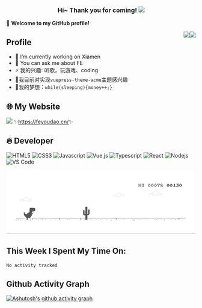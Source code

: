 <h3 align="center">
    Hi~ Thank you for coming!
    <img src="https://media.giphy.com/media/hvRJCLFzcasrR4ia7z/giphy.gif" width="25px">
</h3>

🎉 **Welcome to my GitHub profile!**

<a href="https://github.com/qqlcx5/">
  <img align="right" src="https://github-readme-stats.vercel.app/api/top-langs/?username=qqlcx5&layout=compact" />
</a>

<a href="https://github.com/qqlcx5/">
  <img align="right" src="https://github-readme-stats.vercel.app/api?username=qqlcx5&theme=algolia&count_private=true&show_icons=true" />
</a>

## Profile

- 🔭 I’m currently working on Xiamen
- 💬 You can ask me about FE
- ⚡ 我的兴趣: 听歌，玩游戏、coding  
- 👾我目前对实现`vuepress-theme-acme`主题感兴趣
- 🌭我的梦想：`while(sleeping){money++;}`

## 🌐 My Website

<img src="https://media.giphy.com/media/WUlplcMpOCEmTGBtBW/giphy.gif" width="30"> ✨<https://feyoudao.cn/>✨

## 🔥 Developer

![HTML5](https://img.shields.io/badge/-HTML5-E34F26?style=flat-square&logo=html5&logoColor=white)
![CSS3](https://img.shields.io/badge/-CSS3-1572B6?style=flat-square&logo=css3)
![Javascript](http://img.shields.io/badge/-Javascript-fcd400?style=flat-square&logo=javascript&logoColor=black)
![Vue.js](http://img.shields.io/badge/-Vue.js-41b883?style=flat-square&logo=vue.js&logoColor=white)
![Typescript](http://img.shields.io/badge/-Typescript-3178c6?style=flat-square&logo=typescript&logoColor=white)
![React](https://img.shields.io/badge/-React-61DAFB?style=flat-square&logo=react&logoColor=black)
![Nodejs](https://img.shields.io/badge/-Nodejs-339933?style=flat-square&logo=Node.js&logoColor=ffffff)
![VS Code](http://img.shields.io/badge/-VS%20Code-007ACC?style=flat-square&logo=visual-studio-code&logoColor=ffffff)

![Dino](https://raw.githubusercontent.com/praveenscience/praveenscience/master/dino.gif)

<!-- ## 🔥 My projects:

- [frontend](https://github.com/qqlcx5/frontend) - 存放网站文章项目
- [nutils-js](https://github.com/qqlcx5/nutils-js) - 🚀 开发一个模块化、高性能的 JavaScript 实用工具库。 -->
<!-- 
## My Blog Websites

- 1️⃣ Main(fast)：✨<https://feyoudao.cn/>✨
- 2️⃣ vercel Pages：✨<https://feyoudao.vercel.app/>✨
- 3️⃣ Gitee Pages：✨<https://qqlcx5.gitee.io/>✨
--- -->

## This Week I Spent My Time On:
<!--START_SECTION:waka-->

```text
No activity tracked
```

<!--END_SECTION:waka-->

 
## Github Activity Graph
[![Ashutosh's github activity graph](https://activity-graph.herokuapp.com/graph?username=qqlcx5&theme=react-dark&bg_color=d55978)](https://github.com/qqlcx5)
<!-- <details>
<summary>💫 更多 </summary>
</details> -->
